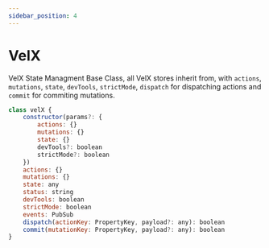 ```yaml
---
sidebar_position: 4
---
```


# VelX

VelX State Managment Base Class, all VelX stores inherit from, with `actions`, `mutations`, `state`, `devTools`, `strictMode`, `dispatch` for dispatching actions and `commit` for commiting mutations.

```js
class velX {
    constructor(params?: {
        actions: {}
        mutations: {}
        state: {}
        devTools?: boolean
        strictMode?: boolean
    })
    actions: {}
    mutations: {}
    state: any
    status: string
    devTools: boolean
    strictMode: boolean
    events: PubSub
    dispatch(actionKey: PropertyKey, payload?: any): boolean
    commit(mutationKey: PropertyKey, payload?: any): boolean
}
```